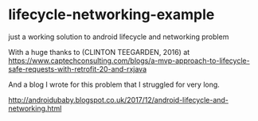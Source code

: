 # lifecycle-networking-example
just a working solution to android lifecycle and networking problem

With a huge thanks to 
(CLINTON TEEGARDEN, 2016) at https://www.captechconsulting.com/blogs/a-mvp-approach-to-lifecycle-safe-requests-with-retrofit-20-and-rxjava

And a blog I wrote for this problem that I struggled for very long.

http://androidubaby.blogspot.co.uk/2017/12/android-lifecycle-and-networking.html
